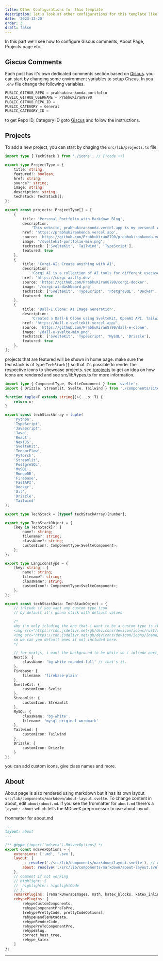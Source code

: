 ```yaml
---
title: Other Configurations for this template
description: let's look at other configurations for this template like Giscus comments, Projects, About etc.
date: '2023-12-20'
order: 3
draft: false
---
```


In this part we'll see how to configure Giscus comments, About Page, Projects page etc.

## Giscus Comments

Each post has it's own dedicated comments section based on [Giscus](https://giscus.app/). you can start by changing some environment variables to setup Giscus. In you `.env` file change the following variables.

```js
PUBLIC_GITHUB_REPO = prabhukirankonda-portfolio
PUBLIC_GITHUB_USERNAME = PrabhuKiran8790
PUBLIC_GITHUB_REPO_ID =
PUBLIC_CATEGORY = General
PUBLIC_CATEGORY_ID =
```

to get Repo ID, Category ID goto [Giscus](https://giscus.app/) and follow the instructions.

## Projects

To add a new project, you can start by chaging the `src/lib/projects.ts` file.


```ts title="src/lib/projects.ts"
import type { TechStack } from './icons'; // [!code ++]

export type ProjectType = {
	title: string;
	featured?: boolean;
	href: string;
	source?: string;
	image: string;
	description: string;
	techstack: TechStack[];
};

export const projects: ProjectType[] = [
	{
		title: 'Personal Portfolio with Markdown Blog',
		description:
			'This website, prabhukirankonda.vercel.app is my personal website with a markdown blog written in SvelteKit and deployed using Vercel. Styled using Taiwind CSS and Shadcn-UI and completely written in TypeScript.',
		href: 'https://prabhukirankonda.vercel.app',
		source: 'https://github.com/PrabhuKiran8790/prabhukirankonda.vercel.app',
		image: '/sveltekit-portfolio-min.png',
		techstack: ['SvelteKit', 'Tailwind', 'TypeScript'],
		featured: true
	},
	{
		title: 'Corgi-AI: Create anything with AI',
		description:
			'Corgi AI is a collection of AI tools for different usecases. It includes a chatGPT clone with streaming responses, Image Generation, Audio Generation, Image Restoration and PDF Chat(beta). It is a full fledged SaaS application with stripe payments. It is Deployed using Docker with a VPS hosting on fly.io',
		href: 'https://corgi-ai.fly.dev',
		source: 'https://github.com/PrabhuKiran8790/corgi-docker',
		image: '/corgi-ai-dashboard.png',
		techstack: ['SvelteKit', 'TypeScript', 'PostgreSQL', 'Docker', 'Drizzle'],
		featured: true
	},
	{
		title: 'Dall-E Clone: AI Image Generation',
		description:
			'Created a Dall-E Clone using SvelteKit, OpenAI API, TailwindCSS, TypeScript, Dirzzle ORM and MySQL Database. Converted it into fully working SaaS which inludes Stripe Payment Integration, User Authentication (Github & Google), and User Friendly Interface. The app is deployed with Vercel for easy setup and scalability.',
		href: 'https://dall-e-sveltekit.vercel.app/',
		source: 'https://github.com/PrabhuKiran8790/dall-e-clone',
		image: '/dall-e-svelte-min.png',
		techstack: ['SvelteKit', 'TypeScript', 'MySQL', 'Drizzle'],
		featured: true
	},
];
```

projects that are featured will be shown in home page. make sure the techstack is of type `TechStack[]` so that it's possible to render the respective icons to showcase projects. see [/projects](/projects) to get an idea on how icons are rendered and see src/lib/types.ts for more information.

```ts
import type { ComponentType, SvelteComponent } from 'svelte';
import { Drizzle, Streamlit, Svelte, Tailwind } from './components/site/icons';

function tuple<T extends string[]>(...o: T) {
	return o;
}

export const techStackArray = tuple(
	'Python',
	'TypeScript',
	'JavaScript',
	'Java',
	'React',
	'NextJS',
	'SvelteKit',
	'TensorFlow',
	'PyTorch',
	'Streamlit',
	'PostgreSQL',
	'MySQL',
	'MongoDB',
	'Firebase',
	'FastAPI',
	'Docker',
	'Git',
	'Drizzle',
	'Tailwind'
);

export type TechStack = (typeof techStackArray)[number];

export type TechStackObject = {
	[key in TechStack]?: {
		name?: string;
		filename?: string;
		className?: string;
		customIcon?: ComponentType<SvelteComponent>;
	};
};

export type LangIconsType = {
	[key: string]: {
		name?: string;
		filename?: string;
		className?: string;
		customIcon?: ComponentType<SvelteComponent>;
	};
};

export const techStackData: TechStackObject = {
	// inlcude if you want any custom type icon
	// by default it's gonna stick with default values

	/*
    why i'm only icluding the one that i want to be a custom type is that, if you see the URL structure of devicon.dev (that's where we get those icons), it has following structure
    <img src="https://cdn.jsdelivr.net/gh/devicons/devicon/icons/rust/rust-plain.svg" />
    <img src="https://cdn.jsdelivr.net/gh/devicons/devicon/icons/{name}/{filename}.svg" />
    so we can you default ones if not included here. 
    */

	// for nextjs, i want the background to be white so i inlcude nextjs in this
	NextJS: {
		className: 'bg-white rounded-full' // that's it.
	},
	Firebase: {
		filename: 'firebase-plain'
	},
	SvelteKit: {
		customIcon: Svelte
	},
	Streamlit: {
		customIcon: Streamlit
	},
	MySQL: {
		className: 'bg-white',
		filename: 'mysql-original-wordmark'
	},
	Tailwind: {
		customIcon: Tailwind
	},
	Drizzle: {
		customIcon: Drizzle
	}
};
```

you can add custom icons, give class names and more.

## About

About page is also rendered using markdown but it has its own layout. `src/lib/components/markdown/about-layout.svelte`. To change content in about, edit `about/about.md`. if you see the fronmatter for `about.md` there's a `layout: about` which tells the MDsveX preprocessor to use about layout.

fronmatter for about.md

```md
---
layout: about
---
```

```js showLineNumbers{157} {6} title="mdsvex.config.js"
/** @type {import('mdsvex').MdsvexOptions} */
export const mdsvexOptions = {
	extensions: ['.md', '.svx'],
	layout: {
		_: resolve('./src/lib/components/markdown/layout.svelte'), // default or fallback layout
		about: resolve('./src/lib/components/markdown/about-layout.svelte') // named layout
	},
	// comment if not working
	// highlight: {
	// 	highlighter: highlightCode
	// },
	remarkPlugins: [remarkUnwrapImages, math, katex_blocks, katex_inline, replaceQuotes, remarkGfm],
	rehypePlugins: [
		rehypeCustomComponents,
		rehypeComponentPreToPre,
		[rehypePrettyCode, prettyCodeOptions],
		rehypeHandleMetadata,
		rehypeRenderCode,
		rehypePreToComponentPre,
		rehypeSlug,
		correct_hast_tree,
		rehype_katex
	]
};
```

---